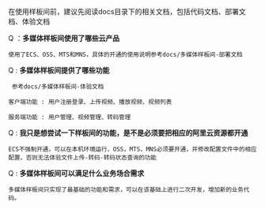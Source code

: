 在使用样板间前，建议先阅读docs目录下的相关文档，包括代码文档、部署文档、体验文档

 Q ：**多媒体样板间使用了哪些云产品**
 
    使用了ECS、OSS、MTS和MNS，具体的开通的使用说明参考docs/多媒体样板间-部署文档
 
 Q : **多媒体样板间提供了哪些功能**
 
 	 参考docs/多媒体样板间-体验文档
     
    客户端功能 : 用户注册登录、上传视频、播放视频、视频列表
     
    服务端功能 : 用户管理、视频管理、转码管理
 
 Q : **我只是想尝试一下样板间的功能，是不是必须要把相应的阿里云资源都开通**
 
    ECS不强制开通，可以在本机环境运行，OSS，MTS，MNS必须要开通，并修改配置文件中的相应配置，否则无法体验文件上传-转码-转码状态查询的功能
 
 Q : **多媒体样板间可以满足什么业务场合需求**
 
    多媒体样板间只实现了最基础的功能和需求，可以在该基础上进行二次开发，增加新的业务代码。

